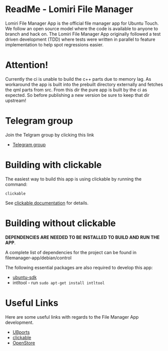 ReadMe - Lomiri File Manager
============================

Lomiri File Manager App is the official file manager app for Ubuntu Touch. We follow an open
source model where the code is available to anyone to branch and hack on. The
Lomiri File Manager App originally followed a test driven development (TDD) where tests were
written in parallel to feature implementation to help spot regressions easier.

Attention!
==========
Currently the ci is unable to build the c++ parts due to memory lag. As workaround the app is
built into the prebuilt directory externally and fetches the qml parts from src. From this dir the
pure app is built by the ci as expected. So before publishing a new version be sure to keep that
dir upstream!

Telegram group
==============
Join the Telgram group by clicking this link
* [Telegram group](https://t.me/ubports_fm_app)

Building with clickable
=======================
The easiest way to build this app is using clickable by running the command:

```
clickable
```

See [clickable documentation](http://clickable.bhdouglass.com/en/latest/) for details.

Building without clickable
==========================
**DEPENDENCIES ARE NEEDED TO BE INSTALLED TO BUILD AND RUN THE APP**.

A complete list of dependencies for the project can be found in filemanager-app/debian/control

The following essential packages are also required to develop this app:
* [ubuntu-sdk](http://developer.ubuntu.com/start)
* intltool   - run  `sudo apt-get install intltool`

Useful Links
============
Here are some useful links with regards to the File Manager App development.

* [UBports](https://ubports.com/)
* [clickable](http://clickable.bhdouglass.com/en/latest/)
* [OpenStore](https://open-store.io/app/filemanager.ubports)
